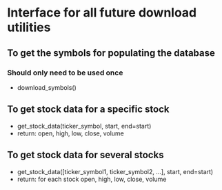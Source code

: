 # Interface for all future download utilities

## To get the symbols for populating the database
### Should only need to be used once
- download_symbols()

## To get stock data for a specific stock
- get_stock_data(ticker_symbol, start, end=start)
- return: open, high, low, close, volume

## To get stock data for several stocks
- get_stock_data([ticker_symbol1, ticker_symbol2, ...], start, end=start)
- return: for each stock open, high, low, close, volume
